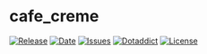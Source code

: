 # cafe_creme

[![Release](https://img.shields.io/github/v/release/franck-paul/cafe_creme)](https://github.com/franck-paul/cafe_creme/releases)
[![Date](https://img.shields.io/github/release-date/franck-paul/cafe_creme)](https://github.com/franck-paul/cafe_creme/releases)
[![Issues](https://img.shields.io/github/issues/franck-paul/cafe_creme)](https://github.com/franck-paul/cafe_creme/issues)
[![Dotaddict](https://img.shields.io/badge/dotaddict-official-green.svg)](https://themes.dotaddict.org/dc2/details/cafe_creme)
[![License](https://img.shields.io/github/license/franck-paul/cafe_creme)](https://github.com/franck-paul/cafe_creme/blob/master/LICENSE)

